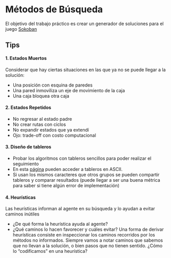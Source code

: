 # Métodos de Búsqueda 

El objetivo del trabajo práctico es crear un generador de soluciones para el juego [Sokoban](http://www.game-sokoban.com/index.php?mode=level&lid=200)

## Tips

#### 1. Estados Muertos 
Considerar que hay ciertas situaciones en las que ya no se puede llegar a la solución: 
- Una posición con esquina de paredes 
- Una pared inmoviliza un eje de movimiento de la caja 
- Una caja bloquea otra caja

#### 2. Estados Repetidos
- No regresar al estado padre 
- No crear rutas con ciclos
- No expandir estados que ya extendí
- Ojo: trade-off con costo computacional

#### 3. Diseño de tableros
- Probar los algoritmos con tableros sencillos para poder realizar el seguimiento 
- En esta [página](http://www.game-sokoban.com/index.php?mode=level&lid=200) pueden acceder a tableros en ASCII. 
- Si usan los mismos caracteres que otros grupos se pueden compartir tableros y comparar resultados (puede llegar a ser una buena métrica para saber si tiene algún error de implementación)

#### 4. Heurísticas 
Las heurísticas informan al agente en su búsqueda y lo ayudan a evitar caminos inútiles
- ¿De qué forma la heurística ayuda al agente? 
- ¿Qué caminos lo hacen favorecer y cuáles evitar?
Una forma de derivar heurísticas consiste en inspeccionar los caminos recorridos por los métodos no informados. Siempre vamos a notar caminos que sabemos que no llevan a la solución, o bien pasos que no tienen sentido. ¿Cómo lo “codificamos” en una heurística?

